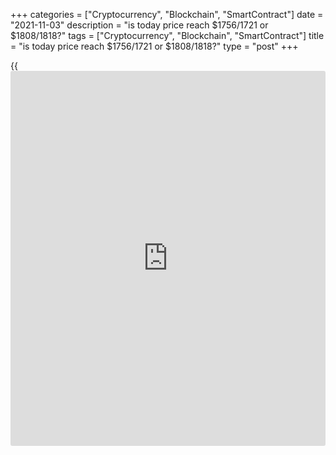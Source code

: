 +++
categories = ["Cryptocurrency", "Blockchain", "SmartContract"]
date = "2021-11-03"
description = "is today price reach $1756/1721 or $1808/1818?"
tags = ["Cryptocurrency", "Blockchain", "SmartContract"]
title = "is today price reach $1756/1721 or $1808/1818?"
type = "post"
+++

{{<iframe id="large-banner" src="https://www.bounty.group/#slide=11.0" width="100%" height="600" scrolling="no" style="border: 0px solid rgb(216, 221, 230); border-radius: 3px;">}}

2021-11-03

2021-11-03

SPOT GOLD: $1756/1721 or $1808/1818 today?Piyush Ratnu

Today Gold price achieved D1 SMA 50 (1778) after crashing from H4 SMA
50. 1756/1721 and 1808-1818/1832 levels are the next major Support and
Resistance zone. Tapering related statements can push gold up or down
$45-90. All three major equity indexes in the US hit new record highs on
Tuesday, and GOLD once again made a failed attempt to achieve $1800 mark
and crashed back from $1796 Resistance zone to $1778 Support zone today
morning.

The FOMC meeting for November began yesterday and will conclude today.
Most importantly, it will be the statement and following press
conference by Chairman Powell that will draw the most attention. The
statement will contain information about when the Federal Reserve will
begin tapering their $120 billion monthly asset purchases. The press
conference will clarify any ambiguities found within the statement
itself.

It is highly believed that the Fed will announce the onset of tapering
tomorrow. They have already defined that tapering will reduce asset
purchases by $15 billion each month. The reduction will be composed of
$10 billion of U.S. bonds and $5 billion of MBS. Since the Federal
Reserve has been buying $80 billion each month of U.S. debt instruments,
it will take a total of eight months to complete the tapering process.

That means that if they begin tapering in November, they will not
complete the tapering process until June 2022. It is also important to
note that they will not begin lift-off until they have completed
tapering.

##  **Worried foreign central banks boost gold reserves**

After sitting on the side-lines for much of last year, central bank
appetite for gold has resumed, in part due to inflationary pressures
globally along with disruptions in the energy market.

Russia recently reached a milestone record for its gold reserves, now
[ranking](https://www.playgroundfx.com/blog/crypto-exchange-ranking/) fifth in the world for the size of its holdings. Russia now
holds well over 20% of its reserves in gold! This represents nearly
2,300 tons of gold now held by the totalitarian nation, and that figure
is likely to increase substantially in the years ahead.

Meanwhile, the central banks of Serbia, Hungary, Thailand, France, and
Germany have added gold to their reserves in recent months. Brazil even
bought 41.8 tons recently.

The heavy gold accumulation by central banks points to an ongoing shift
away from the Federal Reserve Note “dollar” as the global reserve
currency of choice and points to the ongoing shift in global economic
dynamics.

The decline and fall of the U.S. dollar as a world reserve currency
could mark a key turning point in financial [history](https://www.fixpro.org/post/chargeless-historical-data-api-backtesting/). Fiat currencies and
the debt instruments denominated in them may fall in tandem. Investments
in precious metals stand to rise.

Today is FED interest rate announcement and FOMC. In addition, this
Friday NFP and Unemployment rate will be published, which brings another
huge volatility in Gold price. This week is crucial and retail traders
might lose their principle amount if they are stuck in wrong direction.

###  **Analysing Relevant Data plays a crucial role in decision making
during such highly volatile economic events:**

  * Observe Resistance & Support zones
  * Observe Fibonacci Retracement zones
  * Observe Session shifts
  * Observe Dollar Index
  * Observe US10YT – US 10 Year Yield
  * Observe XAUXAG Ratio
  * Observe USDJPY price
  * Observe Yen strength
  * Observe US Dollar strength 
  * Observe COT on Spot GOLD
  * Gold council report regarding Supply and Demand stats of Gold
  * Observe Chairman Powell’s statement
  * Observe US Monetary Policy

###  **The next big day for the high volatility action in GOLD will be
NFP Day:**

  * NFP on 05 November, 2021
  * Participation rate on 05 November, 2021
  * Unemployment rate on 05 November, 2021

##  **Technical Analysis**

###  **As per the above H1 TF:**

 **Resistance zone:**

1789 | 1796 (1796 zone) | 1802 - 1806 (1808 zone) | 1812 (1818 zone)

 **Support zone:**

1786 – 1779 - 1773  (1777 zone) | 1769 - 1763

###  **As per past data:**

 **Resistance zone:**

1808/1818/1832/1866/1888

 **Support zone:**

1777/1735/1717/1685

 **SOC Parameters:**

H1 Over Sold

H4 Over Sold

D1 at 45.0

* * *

### Chart below: **Fibonacci retracement zones on H4 TF**

 ****

 **RISE** above **1796** : 23.6% FIB level + H4 SMA zone + Resistance 2:
a strong zone of retracement before the further rise to 1808-1818 price
levels.

 **CRASH** till 1750: 1763 Last support level + 61.8% at **1756** : a
strong zone of retracement before the further crash to 1721 – 1717 price
levels.

###  **SMA 50 Levels:**

 **M30:** $ 1787.00

 **H1:** $ 1788.78

 **H4:** $ ****1793.65

 **D1:** $ 1780.45

All the above data needs to be observed carefully to derive co-relation
and trace the further movement of Gold in this and next week. The first
and second week in November has always proved itself as a choppy week.
Last year too due to elections, Gold crashed in first and second week
more than $100.

This week is unique in it’s own way since FED interest rate day, FOMC
and NFP – all three economic events of utmost importance are scheduled
this week. The only certainty about today's FOMC conclusion is that we
will see increased volatility as market participants attempt to read
between the lines of the Federal Reserve statement and chairman Powell's
press conference.

I wish you ALL THE BEST for today!

 _ **WARNING:** Information on these pages contains forward-looking
statements that involve risks and uncertainties. Markets and instruments
profiled on this page are for informational purposes only and should not
in any way come across as a recommendation to buy or sell in these
assets. You should do your own thorough research before making any
investment decisions. Piyush Ratnu does not in any way guarantee that
this information is free from mistakes, errors, or material
misstatements. It also does not guarantee that this information is of a
timely nature. Investing in Open Markets involves a great deal of risk,
including the loss of all or a portion of your investment, as well as
emotional distress. All risks, losses and costs associated with
investing, including total loss of principal, are your responsibility.
The author will not be held responsible for information that is found at
the end of links posted on this page. The author do not provide
personalized recommendations. The author makes no representations as to
the accuracy, completeness, or suitability of this information. The
author will not be liable for any errors, omissions or any losses,
injuries or damages arising from this information and its display or
use. The author is not a registered investment [advisor](https://www.fintechee.com/tutorial-for-forex-trading/expert-advisor/) and nothing in
this article is intended to be investment advice._

## Price chart of XAUUSD in real time mode

The content of this article reflects the author’s opinion and does not
necessarily reflect the official position of LiteForex. The material
published on this page is provided for informational purposes only and
should not be considered as the provision of investment advice for the
purposes of Directive 2004/39/EC.

Rate this article:

{{value}}

( {{count}} {{title}} )